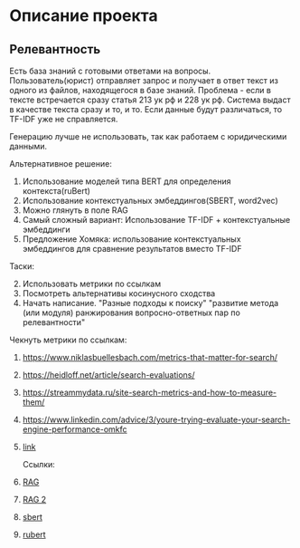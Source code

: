 # Описание проекта

## Релевантность

Есть база знаний с готовыми ответами на вопросы. Пользователь(юрист) отправляет запрос и
получает в ответ текст из одного из файлов, находящегося в базе знаний.
Проблема - если в тексте встречается сразу статья 213 ук рф и 228 ук рф.
Система выдаст в качестве текста сразу и то, и то. Если данные будут различаться, то TF-IDF уже не справляется.

Генерацию лучше не использовать, так как работаем с юридическими данными.

Альтернативное решение:

1. Использование моделей типа BERT для определения контекста(ruBert)
2. Использование контекстуальных эмбеддингов(SBERT, word2vec)
3. Можно глянуть в поле RAG
4. Самый сложный вариант: Использование TF-IDF + контекстуальные эмбеддинги
5. Предложение Хомяка: использование контекстуальных эмбеддингов для сравнение результатов вместо TF-IDF

Таски:

<!-- 1. Увеличить тестовую выборку до 500 вопросов -->

2. Использовать метрики по ссылкам
3. Посмотреть альтернативы косинусного сходства
4. Начать написание. "Разные подходы к поиску" "развитие метода (или модуля) ранжирования вопросно-ответных пар по релевантности"

<!-- 1. Нагенерить тестовые данные и ответы, используя бд хомяка. -->

Чекнуть метрики по ссылкам:

1. <https://www.niklasbuellesbach.com/metrics-that-matter-for-search/>
2. <https://heidloff.net/article/search-evaluations/>
3. <https://streammydata.ru/site-search-metrics-and-how-to-measure-them/>
4. <https://www.linkedin.com/advice/3/youre-trying-evaluate-your-search-engine-performance-omkfc>
5. [link](./chat-Search-Engine-Evaluation-Metrics.md)

   Ссылки:

6. [RAG](https://habr.com/ru/articles/779526/)
7. [RAG 2](https://habr.com/ru/articles/850076/)
8. [sbert](https://developers.sber.ru/portal/products/sbert)
9. [rubert](https://huggingface.co/ai-forever/ruBert-base)
